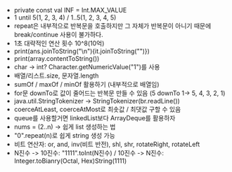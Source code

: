 - private const val INF = Int.MAX_VALUE
- 1 until 5(1, 2, 3, 4) / 1..5(1, 2, 3, 4, 5)
- repeat은 내부적으로 반복문을 호출하지만 그 자체가 반복문이 아니기 때문에 break/continue 사용이 불가하다.
- 1초 대략적인 연산 횟수 10^8(10억)
- print(ans.joinToString("\n"){it.joinToString("")})
- print(array.contentToString())
- char -> int? Character.getNumericValue("1")를 사용
- 배열/리스트.size, 문자열.length
- sumOf / maxOf / minOf 활용하기 (내부적으로 배열임)
- for문 downTo로 값이 줄어드는 반복문 만들 수 있음 (5 downTo 1-> 5, 4, 3, 2, 1)
- java.util.StringTokenizer -> StringTokenizer(br.readLine())
- coerceAtLeast, coerceAtMost로 최솟값 / 최댓값 구할 수 있음
- queue를 사용할거면 linkedList보다 ArrayDeque를 활용하자
- nums = (2..n) -> 쉽게 list 생성하는 법
- "0".repeat(n)로 쉽게 string 생성 가능
- 비트 연산자: or, and, inv(비트 반전), shl, shr, rotateRight, rotateLeft
- N진수 -> 10진수: "1111".toInt(N진수) / 10진수 -> N진수: Integer.toBianry(Octal, Hex)String(1111)